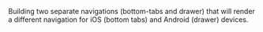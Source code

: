 Building two separate navigations (bottom-tabs and drawer) that will render a different navigation for iOS (bottom tabs) and Android (drawer) devices.